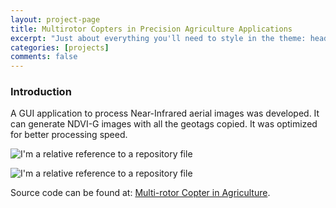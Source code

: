 ```yaml
---
layout: project-page
title: Multirotor Copters in Precision Agriculture Applications
excerpt: "Just about everything you'll need to style in the theme: headings, paragraphs, blockquotes, tables, code blocks, and more."
categories: [projects]
comments: false
---
```


### Introduction

A GUI application to process Near-Infrared aerial images was developed. It can generate NDVI-G images with all the geotags copied. It was optimized for better processing speed.

![I'm a relative reference to a repository file](../../Pics/agriculture_aerial_image/Original.jpg)

![I'm a relative reference to a repository file](../../Pics/agriculture_aerial_image/NDVI-G.jpg)

Source code can be found at: [Multi-rotor Copter in Agriculture](https://github.com/liutairan/NDVI-Tools).
